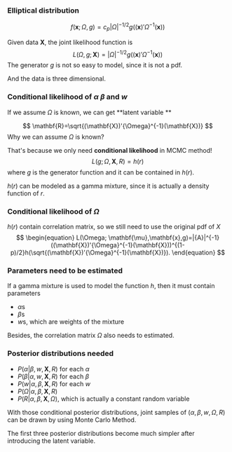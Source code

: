 ### Elliptical distribution

$$
f(\mathbf{x};\Omega,g)=c_p|\Omega|^{-1/2}g((\mathbf{x})'\Omega^{-1}(\mathbf{x}))
$$

Given data $\mathbf{X}$, the joint likelihood function is 
$$
L(\Omega,g;\mathbf{X})=|\Omega|^{-1/2}g((\mathbf{x})'\Omega^{-1}(\mathbf{x}))
$$
The generator $g$ is not so easy to model, since it is not a pdf.

And the data is three dimensional.

### Conditional likelihood of $\alpha$ $\beta$ and $w$
If we assume $\Omega$ is known, we can get **latent variable **

$$
\mathbf{R}=\sqrt{(\mathbf{X})'{\Omega}^{-1}(\mathbf{X})}
$$
Why we can assume $\Omega$ is known?

That's because we only need **conditional likelihood** in MCMC method!
$$
L(g;\Omega,\mathbf{X}, R)=h(r)
$$
where $g$ is the generator function and it can be contained in $h(r)$.

$h(r)$ can be modeled as a gamma mixture, since it is actually a density function of $r$.

### Conditional likelihood of $\Omega$

$h(r)$ contain correlation matrix, so we still need to use the original pdf of $X$
$$
\begin{equation}
L(\Omega; \mathbf{\mu},\mathbf{x},g)=|{A}|^{-1}((\mathbf{X})'{\Omega}^{-1}(\mathbf{X}))^{(1-p)/2}h(\sqrt{(\mathbf{X})'{\Omega}^{-1}(\mathbf{X})}).
\end{equation}
$$




### Parameters need to be estimated

If a gamma mixture is used to model the function $h$, then it must contain parameters

- $\alpha$s
- $\beta$s
- $w$s, which are weights of the mixture

Besides, the correlation matrix $\Omega$ also needs to estimated.



### Posterior distributions needed

- $P(\alpha|\beta, w, \mathbf{X}, R)$ for each $\alpha$
- $P(\beta|\alpha, w, \mathbf{X}, R)$ for each $\beta$
- $P(w|\alpha, \beta, \mathbf{X}, R)$ for each $w$
- $P(\Omega|\alpha,\beta, \mathbf{X}, R)$
- $P(R|\alpha,\beta, \mathbf{X}, \Omega)$, which is actually a constant random variable

With those conditional posterior distributions, joint samples of $(\alpha, \beta, w, \Omega, R)$ can be drawn by using Monte Carlo Method.

The first three posterior distributions become much simpler after introducing the latent variable.

